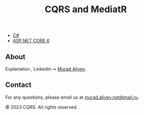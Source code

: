 <!DOCTYPE html>
<html>
<head>
    <link rel="stylesheet" type="text/css" href="styles.css">
</head>
<body>
    <header>
        <h1>CQRS and MediatR</h1>
    </header>
    <nav>
        <ul>
            <li><a href="#">C#</a></li>
            <li><a href="#">ASP.NET CORE 6</a></li>
        </ul>
    </nav>
    <main>
      <section>
            <h2>About</h2>
            <p>Explanation , Linkedin ➞ <a href="https://www.linkedin.com/posts/murad-aliyev-85318024b_cqrsmediatr-activity-7083344625318387712-zkGL?utm_source=share&utm_medium=member_desktop">Murad Aliyev</a>.</p>
        </section>
        <section>
            <h2>Contact</h2>
            <p>For any questions, please email us at <a href="mailto:murad.aliyev.net@mail.ru">murad.aliyev.net@mail.ru</a>.</p>
        </section>
    </main>
    <footer>
        <p>&copy; 2023 CQRS. All rights reserved.</p>
    </footer>
</body>
</html>


